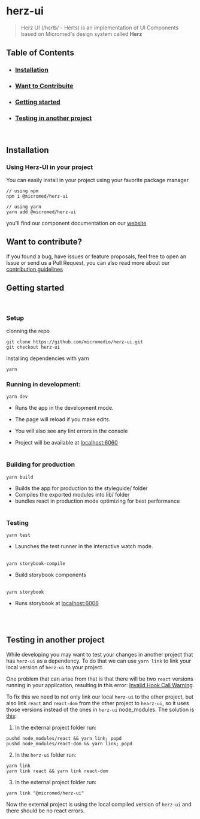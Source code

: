 # herz-ui

> Herz UI (/hɛrʦ/ - Hérts) is an implementation of UI Components based on Micromed's design system called **Herz**

## Table of Contents

* ### [Installation](#installation)
* ### [Want to Contribuite](#contribute)
* ### [Getting started](#starting)
* ### [Testing in another project](#testlocally)
<br/>

## <a name="installation"></a> Installation

### Using Herz-UI in your project

You can easily install in your project using your favorite package manager

```
// using npm
npm i @micromed/herz-ui

// using yarn
yarn add @micromed/herz-ui
```

you'll find our component documentation on our [website](https://herz-ui.micromed.io/)

## <a name="contribute"></a> Want to contribute?
If you found a bug, have issues or feature proposals, feel free to open an Issue or send us a Pull Request, you can also read more about our [contribution guidelines](https://github.com/micromedio/herz-ui/blob/master/CONTRIBUTING.md)
## <a name="starting"></a>Getting started
<br/>

### **Setup**

clonning the repo
```
git clone https://github.com/micromedio/herz-ui.git
git checkout herz-ui
```

installing dependencies with yarn
```
yarn 
```

### **Running in development:**

```
yarn dev
```

- Runs the app in the development mode.

- The page will reload if you make edits.

- You will also see any lint errors in the console

- Project will be available at [localhost:6060](http://localhost:6060)
<br/><br/>

### **Building for production**

```
yarn build
```
- Builds the app for production to the styleguide/ folder
- Compiles the exported modules into lib/ folder
- bundles react in production mode optimizing for best performance
<br/><br/>

### **Testing**
```
yarn test
```
- Launches the test runner in the interactive watch mode.
<br/><br/>

```
yarn storybook-compile
```
- Build storybook components
<br/><br/>

```
yarn storybook
```
- Runs storybook at [localhost:6006](http://localhost:6006)

<br/><br/>

## <a name="testlocally"></a>Testing in another project

While developing you may want to test your changes in another project that has `herz-ui` as a dependency. To do that we can use `yarn link` to link your local version of `herz-ui` to your project.

One problem that can arise from that is that there will be two `react` versions running in your application, resulting in this error: [Invalid Hook Call Warning](https://reactjs.org/warnings/invalid-hook-call-warning.html#duplicate-react).

To fix this we need to not only link our local `herz-ui` to the other project, but also link `react` and `react-dom` from the other project to `hearz-ui`, so it uses those versions instead of the ones in `herz-ui` node_modules. The solution is [this](https://github.com/facebook/react/issues/13991#issuecomment-735945718):

1. In the external project folder run:
```
pushd node_modules/react && yarn link; popd
pushd node_modules/react-dom && yarn link; popd
```
2. In the `herz-ui` folder run:
```
yarn link
yarn link react && yarn link react-dom
```
3. In the external project folder run:
```
yarn link "@micromed/herz-ui"
```

Now the external project is using the local compiled version of `herz-ui` and there should be no react errors.
